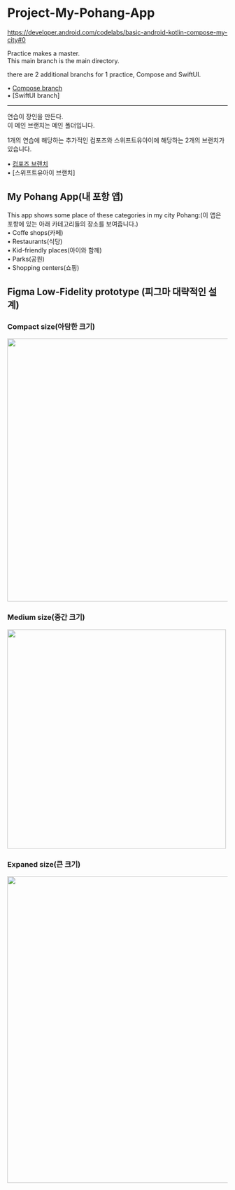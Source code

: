 # Project-My-Pohang-App
https://developer.android.com/codelabs/basic-android-kotlin-compose-my-city#0

Practice makes a master.   
This main branch is the main directory.   

there are 2 additional branchs for 1 practice, Compose and SwiftUI.   
   
• [Compose branch](https://github.com/Jaehwa-Noh/Project-My-Pohang-App/tree/compose-my-pohang-app)   
• [SwiftUI branch]   


---

연습이 장인을 만든다.   
이 메인 브랜치는 메인 폴더입니다.

1개의 연습에 해당하는 추가적인 컴포즈와 스위프트유아이에 해당하는 2개의 브랜치가 있습니다.   
   
• [컴포즈 브랜치](https://github.com/Jaehwa-Noh/Project-My-Pohang-App/tree/compose-my-pohang-app)   
• [스위프트유아이 브랜치]   


## My Pohang App(내 포항 앱)
This app shows some place of these categories in my city Pohang:(이 앱은 포항에 있는 아래 카테고리들의 장소를 보여줍니다.)   
• Coffe shops(카페)   
• Restaurants(식당)   
• Kid-friendly places(아이와 함께)   
• Parks(공원)   
• Shopping centers(쇼핑)   


## Figma Low-Fidelity prototype (피그마 대략적인 설계)
### Compact size(아담한 크기)
<img src="https://github.com/Jaehwa-Noh/Project-My-Pohang-App/assets/48680511/a9290cd9-ad25-4056-bcb9-36e689552d26" width="600" />

### Medium size(중간 크기)
<img src="https://github.com/Jaehwa-Noh/Project-My-Pohang-App/assets/48680511/5ae80e77-30fa-4d0a-9bbd-851594f59a23" width="500" />

### Expaned size(큰 크기)
<img src="https://github.com/Jaehwa-Noh/Project-My-Pohang-App/assets/48680511/2d4a34f6-7c84-4905-b358-bcf5fde794ba" width="700" />
